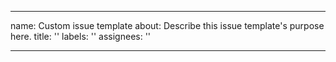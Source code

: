 <!--
SPDX-FileCopyrightText: © 2023 Siemens Healthcare GmbH

SPDX-License-Identifier: MIT
-->

---
name: Custom issue template
about: Describe this issue template's purpose here.
title: ''
labels: ''
assignees: ''

---


